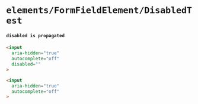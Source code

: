 # `elements/FormFieldElement/DisabledTest`

#### `disabled is propagated`

```html
<input
  aria-hidden="true"
  autocomplete="off"
  disabled=""
>

```

```html
<input
  aria-hidden="true"
  autocomplete="off"
>

```

